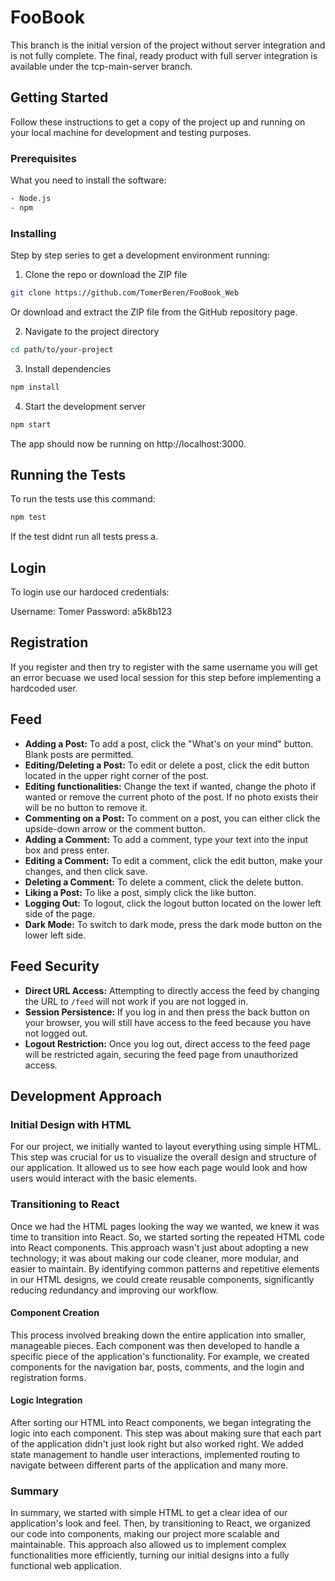 # FooBook

This branch is the initial version of the project without server integration and is not fully complete. The final, ready product with full server integration is available under the tcp-main-server branch.

## Getting Started

Follow these instructions to get a copy of the project up and running on your local machine for development and testing purposes.

### Prerequisites

What you need to install the software:

```bash
- Node.js
- npm
```

### Installing

Step by step series to get a development environment running:

1. Clone the repo or download the ZIP file

```bash
git clone https://github.com/TomerBeren/FooBook_Web
```

Or download and extract the ZIP file from the GitHub repository page.

2. Navigate to the project directory

```bash
cd path/to/your-project
```

3. Install dependencies

```bash
npm install
```

4. Start the development server

```bash
npm start
```

The app should now be running on http://localhost:3000.

## Running the Tests

To run the tests use this command:

```bash
npm test
```
If the test didnt run all tests press a.


## Login

To login use our hardoced credentials:

Username: Tomer
Password: a5k8b123

## Registration

If you register and then try to register with the same username you will get an error
becuase we used local session for this step before implementing a hardcoded user.


## Feed

- **Adding a Post:** To add a post, click the "What's on your mind" button. Blank posts are permitted.
- **Editing/Deleting a Post:** To edit or delete a post, click the edit button located in the upper right corner of the post.
- **Editing functionalities:** Change the text if wanted, change the photo if wanted or remove the current photo of the post. If no photo exists their will be no button to remove it.
- **Commenting on a Post:** To comment on a post, you can either click the upside-down arrow or the comment button.
- **Adding a Comment:** To add a comment, type your text into the input box and press enter.
- **Editing a Comment:** To edit a comment, click the edit button, make your changes, and then click save.
- **Deleting a Comment:** To delete a comment, click the delete button.
- **Liking a Post:** To like a post, simply click the like button.
- **Logging Out:** To logout, click the logout button located on the lower left side of the page.
- **Dark Mode:** To switch to dark mode, press the dark mode button on the lower left side.

## Feed Security

- **Direct URL Access:** Attempting to directly access the feed by changing the URL to `/feed` will not work if you are not logged in.
- **Session Persistence:** If you log in and then press the back button on your browser, you will still have access to the feed because you have not logged out.
- **Logout Restriction:** Once you log out, direct access to the feed page will be restricted again, securing the feed page from unauthorized access.

## Development Approach

### Initial Design with HTML

For our project, we initially wanted to layout everything using simple HTML. This step was crucial for us to visualize the overall design and structure of our application. It allowed us to see how each page would look and how users would interact with the basic elements.

### Transitioning to React

Once we had the HTML pages looking the way we wanted, we knew it was time to transition into React. So, we started sorting the repeated HTML code into React components. This approach wasn't just about adopting a new technology; it was about making our code cleaner, more modular, and easier to maintain. By identifying common patterns and repetitive elements in our HTML designs, we could create reusable components, significantly reducing redundancy and improving our workflow.

#### Component Creation

This process involved breaking down the entire application into smaller, manageable pieces. Each component was then developed to handle a specific piece of the application's functionality. For example, we created components for the navigation bar, posts, comments, and the login and registration forms.

#### Logic Integration

After sorting our HTML into React components, we began integrating the logic into each component. This step was about making sure that each part of the application didn't just look right but also worked right. We added state management to handle user interactions, implemented routing to navigate between different parts of the application and many more.


### Summary

In summary, we started with simple HTML to get a clear idea of our application's look and feel. Then, by transitioning to React, we organized our code into components, making our project more scalable and maintainable. This approach also allowed us to implement complex functionalities more efficiently, turning our initial designs into a fully functional web application.



